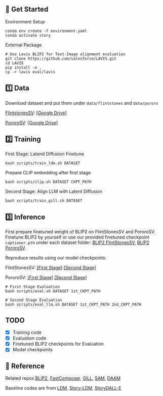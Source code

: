 ## :rocket: Get Started

Environment Setup

```
conda env create -f environment.yaml
conda activate story
```

External Package

```
# Use Lavis BLIP2 for Text-Image alignment evaluation
git clone https://github.com/salesforce/LAVIS.git
cd LAVIS
pip install -e .
cp -r lavis eval/lavis
```

## :one: Data

Download dataset and put them under `data/flintstones` and `data/pororo`

[FlintstonesSV](https://arxiv.org/pdf/1804.03608.pdf): [[Google Drive]](https://drive.google.com/file/d/1kG4esNwabJQPWqadSDaugrlF4dRaV33_)

[PororoSV](https://openaccess.thecvf.com/content_CVPR_2019/papers/Li_StoryGAN_A_Sequential_Conditional_GAN_for_Story_Visualization_CVPR_2019_paper.pdf): [[Google Drive]](https://drive.google.com/file/d/11Io1_BufAayJ1BpdxxV2uJUvCcirbrNc)

## :two: Training

First Stage: Latend Diffusion Finetune

```
bash scripts/train_ldm.sh DATASET
```

Prepare CLIP embedding after first stage

```
bash scripts/clip.sh DATASET CKPT_PATH
```

Second Stage: Align LLM with Latent Diffusion

```
bash scripts/train_gill.sh DATASET
```

## :three: Inference

First prepare finetuned weight of BLIP2 on FlintStonesSV and PororoSV. Finetune BLIP2 by yourself or use our provided finetuned checkpoint `captioner.pth` under each dataset folder: [BLIP2 FlintStonesSV](https://storygpt-v.s3.amazonaws.com/checkpoints/flintstones/eval/captioner.pth), [BLIP2 PororoSV](https://storygpt-v.s3.amazonaws.com/checkpoints/pororo/eval/captioner.pth).

Reproduce results using our model checkpoints:

FlintStonesSV: [[First Stage]](https://storygpt-v.s3.amazonaws.com/checkpoints/flintstones/first-stage/pytorch_model.bin) [[Second Stage]](https://storygpt-v.s3.amazonaws.com/checkpoints/flintstones/second-stage.zip)

PororoSV: [[First Stage]](https://storygpt-v.s3.amazonaws.com/checkpoints/pororo/first-stage/pytorch_model.bin) [[Second Stage]](https://storygpt-v.s3.amazonaws.com/checkpoints/pororo/second-stage.zip)

```
# First Stage Evaluation
bash scripts/eval.sh DATASET 1st_CKPT_PATH

# Second Stage Evaluation
bash scripts/eval_llm.sh DATASET 1st_CKPT_PATH 2nd_CKPT_PATH
```

## TODO

- [x] Training code
- [x] Evaluation code
- [x] Finetuned BLIP2 checkpoints for Evaluation
- [x] Model checkpoints

## :closed_book: Reference

Related repos [BLIP2](https://github.com/salesforce/LAVIS), [FastComposer](https://github.com/mit-han-lab/fastcomposer), [GILL](https://github.com/kohjingyu/gill), [SAM](https://github.com/facebookresearch/segment-anything), [DAAM](https://github.com/castorini/daam)

Baseline codes are from [LDM](https://github.com/CompVis/latent-diffusion), [Story-LDM](https://github.com/ubc-vision/Make-A-Story), [StoryDALL-E](https://github.com/adymaharana/storydalle)

